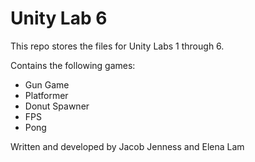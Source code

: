 # Unity Lab 6
This repo stores the files for Unity Labs 1 through 6.

Contains the following games:
* Gun Game 
* Platformer
* Donut Spawner 
* FPS 
* Pong

Written and developed by Jacob Jenness and Elena Lam
